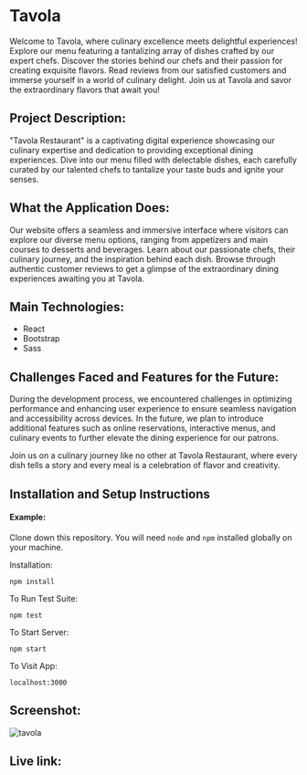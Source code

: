 # Tavola

Welcome to Tavola, where culinary excellence meets delightful experiences! Explore our menu featuring a tantalizing array of dishes crafted by our expert chefs. Discover the stories behind our chefs and their passion for creating exquisite flavors. Read reviews from our satisfied customers and immerse yourself in a world of culinary delight. Join us at Tavola and savor the extraordinary flavors that await you!

## Project Description:

"Tavola Restaurant" is a captivating digital experience showcasing our culinary expertise and dedication to providing exceptional dining experiences. Dive into our menu filled with delectable dishes, each carefully curated by our talented chefs to tantalize your taste buds and ignite your senses.

## What the Application Does:

Our website offers a seamless and immersive interface where visitors can explore our diverse menu options, ranging from appetizers and main courses to desserts and beverages. Learn about our passionate chefs, their culinary journey, and the inspiration behind each dish. Browse through authentic customer reviews to get a glimpse of the extraordinary dining experiences awaiting you at Tavola.

## Main Technologies:

- React
- Bootstrap
- Sass

## Challenges Faced and Features for the Future:

During the development process, we encountered challenges in optimizing performance and enhancing user experience to ensure seamless navigation and accessibility across devices. In the future, we plan to introduce additional features such as online reservations, interactive menus, and culinary events to further elevate the dining experience for our patrons.

Join us on a culinary journey like no other at Tavola Restaurant, where every dish tells a story and every meal is a celebration of flavor and creativity.

## Installation and Setup Instructions

#### Example:  

Clone down this repository. You will need `node` and `npm` installed globally on your machine.  

Installation:

`npm install`  

To Run Test Suite:  

`npm test`  

To Start Server:

`npm start`  

To Visit App:

`localhost:3000`  

## Screenshot:

![tavola](https://github.com/faroukemad/Tavola/assets/124167527/883d732b-fbfd-46fc-8d45-8fef84467200)

## Live link:

